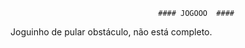                                      #### JOGOOO  ####
Joguinho de pular obstáculo, não está completo.
